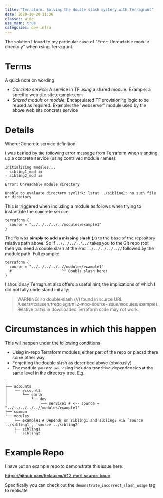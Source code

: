 ```yaml
---
title: "Terraform: Solving the double slash mystery with Terragrunt"
date: 2020-10-20 11:36
classes: wide
use_math: true
categories: dev infra
---
```


The solution I found to my particular case of "Error: Unreadable module directory" when using Terragrunt.

# Terms

A quick note on wording

- _Concrete service_: A service in TF _using_ a shared module. Example: a specific web site site.example.com
- _Shared module_ or _module_: Encapsulated TF provisioning logic to be reused as required. Example: the "webserver" module
    used by the above web site concrete service

# Details

Where: Concrete service definition.

I was baffled by the following error message from Terraform when standing up a concrete service (using contrived module
names):

```
Initializing modules...
- sibling1_mod in
- sibling2_mod in
-
Error: Unreadable module directory

Unable to evaluate directory symlink: lstat ../sibling1: no such file or directory
```

This is triggered when including a module as follows when trying to instantiate the concrete service

```
terraform {
  source = "../../../../../modules/example1"
}
```

The fix was **simply to add a missing slash (`/`)** to the base of the repository relative path above. So if
`../../../../../` takes you to the Git repo root then you need a double slash at the end `../../../../..//` followed by
the module path. Full example:

```
terraform {
  source = "../../../../..//modules/example1"
  #                       ^^ Double slash here!
}
```

I should say Terragrunt also offers a useful hint; the implications of which I did not fully understand initially:

> WARNING: no double-slash (//) found in source URL /Users/fclausen/freddiegit/tf12-mod-source-issue/modules/example1. Relative paths in downloaded Terraform code may not work.

# Circumstances in which this happen

This will happen under the following conditions

- Using in-repo Terraform modules; either part of the repo or placed there some other way
- Forgetting the double slash as described above (obviously)
- The module you are `source`ing includes transitive dependencies at the same level in the directory tree. E.g.
```
.
├── accounts
│   └── account1
│       └── earth
│           └── dev
│               └── service1 # <-- source =  "../../../../..//modules/example1"
├── common
└── modules
    ├── example1 # Depends on sibling1 and sibling2 via `source ../sibling1`, `source ../sibling2`
    ├── sibling1
    └── sibling2
```

# Example Repo

I have put an example repo to demonstrate this issue here:

https://github.com/ftclausen/tf12-mod-source-issue

Specifically you can check out the `demonstrate_incorrect_slash_usage` tag to replicate
